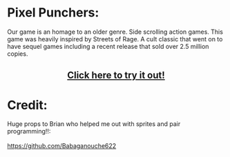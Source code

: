 # Pixel Punchers:
Our game is an homage to an older genre. Side scrolling action games. This game was heavily inspired by Streets of Rage. A cult classic that went on to have sequel games including a recent release that sold over 2.5 million copies. 

<h2 align="center"><a href="https://andrew32a.github.io/pixel-punchers-livetest/">Click here to try it out!</a></h3>

# Credit:
Huge props to Brian who helped me out with sprites and pair programming!!: <br> <br>
https://github.com/Babaganouche622 <br>
